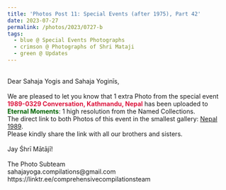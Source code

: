 ```yaml
---
title: 'Photos Post 11: Special Events (after 1975), Part 42'
date: 2023-07-27
permalink: /photos/2023/0727-b
tags:
  - blue @ Special Events Photographs
  - crimson @ Photographs of Shri Mataji
  - green @ Updates
---
```


<p>
<br>
Dear Sahaja Yogis and Sahaja Yoginīs,<br>
<br>
We are pleased to let you know that 1 extra Photo from the special event <font color="Crimson"><b>1989-0329 Conversation, Kathmandu, Nepal</b></font> has been uploaded to <font color="DarkGreen"><b>Eternal Moments</b></font>: 1 high resolution from the Named Collections.<br>
The direct link to both Photos of this event in the smallest gallery: <a href="https://eternalmoments.smugmug.com/Countries/Nepal/1989"> Nepal 1989</a>.<br>
Please kindly share the link with all our brothers and sisters.<br>
<br>
Jay Śhrī Mātājī!<br>
<br>
The Photo Subteam<br>
sahajayoga.compilations@gmail.com<br>
https://linktr.ee/comprehensivecompilationsteam<br>
</p>